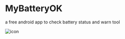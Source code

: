 # MyBatteryOK
a free android app to check battery status and warn tool

![icon](https://github.com/studycpp/MyBatteryOK/assets/27214824/e794ca54-1bce-4713-b34e-81e2186d793c)
